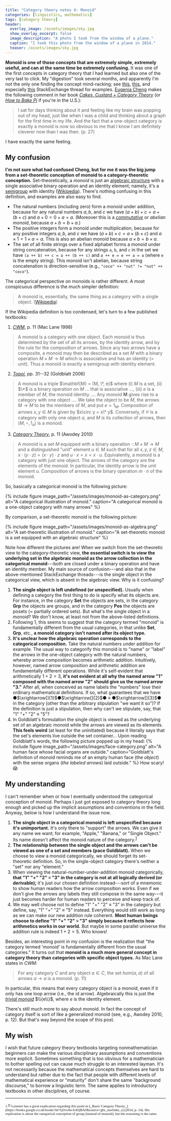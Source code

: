 ```yaml
---
title: "Category theory notes 4: Monoid"
categories: [linguistics, mathematics]
tags: [category theory]
header:
  overlay_image: /assets/images/sky.jpg
  show_overlay_excerpt: false
  image_description: "A photo I took from the window of a plane."
  caption: "I took this photo from the window of a plane in 2014."
  teaser: /assets/images/sky.jpg
---
```


**Monoid is one of those concepts that are extremely simple, extremely useful, and can at the same time be extremely confusing.** It was one of the first concepts in category theory that I had learned but also one of the very last to click. My "digestion" took several months, and apparently I'm not the only one finding the concept mind-racking; see [this](https://math.stackexchange.com/questions/1332690/monoid-as-a-single-object-category), [this](https://math.stackexchange.com/questions/2674616/how-can-a-monoid-be-a-category-with-just-one-object), and especially [this](https://math.stackexchange.com/questions/957526/trying-to-understand-significance-of-monoid-as-a-one-object-category) StackExchange thread for examples. [Eugenia Cheng](http://eugeniacheng.com) makes the following comment in her book [_Cakes, Custard + Category Theory_](https://books.google.co.uk/books?id=fhW8rQEACAAJ&source=gbs_book_other_versions) (or [_How to Bake Pi_](https://books.google.co.uk/books?id=UzKVBgAAQBAJ&source=gbs_navlinks_s) if you're in the U.S.):
>I sat for days thinking about it and feeling like my brain was popping out of my head, just like when I was a child and thinking about a graph for the first time in my life. And the fact that a one-object category is exactly a monoid is now so obvious to me that I know I am definitely cleverer now than I was then. (p.&nbsp;27)

I have exactly the same feeling.

## My confusion
**I'm not sure what had confused Cheng, but for me it was the big jump from a set-theoretic conception of monoid to a category-theoretic conception.** Set-theoretically, a _monoid_ is just an [algebraic structure](https://en.wikipedia.org/wiki/Algebraic_structure) with a single associative binary operation and an identity element; namely, it's a [semigroup](https://en.wikipedia.org/wiki/Semigroup) with identity ([Wikipedia](https://en.wikipedia.org/wiki/Monoid)). There's nothing confusing in this definition, and examples are also easy to find.
- The natural numbers (including zero) form a monoid under addition, because for any natural numbers $a, b,$ and $c$ we have $(a+b)+c = a+(b+c)$ and $a+0 = 0+a = a$. (Moreover this is a [_commutative_](https://en.wikipedia.org/wiki/Monoid#Commutative_monoid) or _abelian monoid_, because $a+b = b+a$.)
- The positive integers form a monoid under multiplication, because for any positive integers $a, b,$ and $c$ we have $(a \times b)\times c = a\times (b\times c)$ and $a\times 1 = 1\times a = a$. This is also an abelian monoid because $a\times b = b\times a$.
- The set of all finite strings over a fixed alphabet forms a monoid under string concatenation, because for any strings `a`, `b`, and `c` in the set we have `(a ++ b) ++ c = a ++ (b ++ c)` and `a ++ e = e ++ a = a` (where `e` is the empty string). This monoid isn't abelian, because string concatenation is direction-sensitive (e.g., `"coco" ++ "nut" != "nut" ++ "coco"`).

The categorical perspective on monoids is rather different. A most conspicuous difference is the much simpler definition:
>A monoid is, essentially, the same thing as a category with a single object. ([Wikipedia](https://en.wikipedia.org/wiki/Monoid#Relation_to_category_theory))

If the Wikipedia definition is too condensed, let's turn to a few published textbooks:
1. [_CWM_](https://books.google.co.uk/books?id=MXboNPdTv7QC&source=gbs_navlinks_s), p.&nbsp;11 (Mac Lane 1998)
>A monoid is a category with one object. Each monoid is thus determined by the set of all its arrows, by the identity arrow, and by the rule for the composition of arrows. Since any two arrows have a composite, a monoid may then be described as a set $M$ with a binary operation $M\times M \rightarrow M$ which is associative and has an identity (= unit). Thus a monoid is exactly a semigroup with identity element.
2. [_Topoi_](https://books.google.co.uk/books?id=AwLc-12-7LMC&source=gbs_book_other_versions), pp.&nbsp;31--32 (Goldblatt 2006)
>A monoid is a triple $\mathbf{M} = (M, \*, e)$ where (i) $M$ is a set, (ii) $\*$ is a binary operation on $M$ ... that is associative ..., (iii) $e$ is a member of $M$, the monoid identity .... Any monoid $\mathbf{M}$ gives rise to a category with one object .... We take the object to be $M$, the arrows $M \rightarrow M$ to be the members of $M$, and put $e = 1_M$. Composition of arrows $x,y\in M$ is given by $x\circ y = x\* y$. Conversely, if $\mathcal{C}$ is a category with only one object $a$, and $M$ is its collection of arrows, then $(M, \circ, 1_a)$ is a monoid.
3. [_Category Theory_](https://books.google.co.uk/books/about/Category_Theory.html?id=-MCJ6x2lC7oC&redir_esc=y), p.&nbsp;11 (Awodey 2010)
>A monoid is a set $M$ equipped with a binary operation $\cdot\colon M\times M \rightarrow M$ and a distinguished "unit" element $u \in M$ such that for all $x, y, z \in M, x\cdot(y\cdot z) = (x\cdot y)\cdot z$ and $u\cdot x = x = x\cdot u$. Equivalently, a monoid is a category with just one object. The arrows of the category are the elements of the monoid. In particular, the identity arrow is the unit element $u$. Composition of arrows is the binary operation $m\cdot n$ of the monoid.

So, basically a categorical monoid is the following picture:

{% include figure image_path="/assets/images/monoid-as-category.png" alt="A categorical illustration of monoid." caption="A categorical monoid is a one-object category with many arrows" %}

By comparison, a set-theoretic monoid is the following picture:

{% include figure image_path="/assets/images/monoid-as-algebra.png" alt="A set-theoretic illustration of monoid." caption="A set-theoretic monoid is a set equipped with an algebraic structure" %}

Note how different the pictures are! When we switch from the set-theoretic view to the category-theoretic view, **the essential switch is to view the underlying set in the algebraic monoid as the arrow collection in the categorical monoid**---both are closed under a binary operation and have an identity member. My main source of confusion---and also that in the above-mentioned StackExchange threads---is the single object in the categorical view, which is absent in the algebraic view. Why is it confusing?
1. **The single object is left undefined (or unspecified).** Usually when defining a category the first thing to do is specify what its objects are. For instance, in the category $\mathbf{Set}$ the objects are sets, in the category $\mathbf{Grp}$ the objects are groups, and in the category $\mathbf{Pos}$ the objects are posets (= partially ordered sets). But what's the single object in a monoid? We don't know, at least not from the above-listed definitions.
2. Following 1, this seems to suggest that the category termed "monoid" is fundamentally different from the usual categories, in that unlike $\mathbf{Set}$, $\mathbf{Grp}$, etc., **a monoid category isn't named after its object type.**
3. **It's unclear how the algebraic operation corresponds to the categorical composition.** Take the natural numbers under   addition for example. The usual way to categorify this monoid is to "name" or "label" the arrows in the one-object category with the natural numbers, whereby arrow composition becomes arithmetic addition. Intuitively, however, named arrow composition and arithmetic addition are fundamentally different operations. While it's self-evident that arithmetically $1+2=3$, **it's not evident at all why the named arrow "1" composed with the named arrow "2" should give us the named arrow "3."** After all, when conceived as name labels the "numbers" lose their ordinary mathematical definitions. If so, what guarantees that we have &#9679;$\xrightarrow[]{1}$&#9679;$\xrightarrow[]{2}$&#9679;&nbsp;$\equiv$&nbsp;&#9679;$\xrightarrow[]{3}$&#9679; in the category (other than the arbitrary stipulation "we want it so")? If the definition is just a stipulation, then why can't we stipulate, say, that "1" "+" "2" $\equiv$ "5"?
4. In Goldblatt's formulation the single object is viewed as the underlying set of an algebraic monoid while the arrows are viewed as its elements. **This feels weird** (at least for the uninitiated) because it literally says that the set's elements live outside the set container... Upon reading Goldblatt's words, the following picture popped up in my head:
{% include figure image_path="/assets/images/face-category.png" alt="A human face whose facial organs are outside." caption="Goldblatt's definition of monoid reminds me of an empty human face (the _object_) with the sense organs (_the labeled arrows_) laid outside." %}
How scary!😱

## My understanding
I can't remember when or how I eventually understood the categorical conception of monoid. Perhaps I just got exposed to category theory long enough and picked up the implicit assumptions and conventions in the field. Anyway, below is how I understand the issue now.

1. **The single object in a categorical monoid is left unspecified because it's unimportant.** It's only there to "support" the arrows. We can give it any name we want; for example, "Apple," "Banana," or "Single Object." Its name doesn't affect the monoid nature of the category.<sup><a href="#fn1" id="ref1">1</a></sup>
2. **The relationship between the single object and the arrows can't be viewed as one of a set and members (pace Goldblatt).** When we choose to view a monoid categorically, we should forget its set-theoretic definition. So, in the single-object category there's neither a "set" nor any "element."
3. When viewing the natural-number-under-addition monoid categorically, **that "1" "+" "2" $\equiv$ "3" in the category is not at all logically derived (or derivable);** it's just our chosen definition instead---sort of a mnemonic to show human readers how the arrow composition works. Even if we don't give the arrows any labels they still compose in the same way---it just becomes harder for human readers to perceive and keep track of.
4. We may well choose not to define "1" "+" "2" $\equiv$ "3" in the category but define, say, "1" "+" "2" $\equiv$ "5" instead. Everything would still work as long as we can make our new addition rule coherent. **Most human beings choose to define "1" "+" "2" $\equiv$ "3" simply because it reflects how arithmetics works in our world.** But maybe in some parallel universe the addition rule is indeed $1+2=5$. Who knows!

Besides, an interesting point in my confusion is the realization that "the category termed 'monoid' is fundamentally different from the usual categories." It turns out that **monoid is a much more general concept in category theory than categories with specific object types.** As Mac Lane states in _CWM_:
>For any category $C$ and any object $a\in C$, the set $hom(a,a)$ of all arrows $a\rightarrow a$ is a monoid. (p.&nbsp;11)

In particular, this means that every category object is a monoid, even if it only has one loop arrow (i.e., the id arrow). Algebraically this is just the [_trivial monoid_](https://en.wikipedia.org/wiki/Trivial_group) $\\{e\\}$, where $e$ is the identity element.

There's still much more to say about monoid. In fact the concept of category itself is sort of like a generalized monoid (see, e.g., Awodey 2010, p.&nbsp;12). But that's way beyond the scope of this post.

## My wish
I wish that future category theory textbooks targeting nonmathematician beginners can make the various disciplinary assumptions and conventions more explicit. Sometimes something that is too obvious for a mathematician to bother spelling out can cause much struggle to an interested layman. It's not necessarily because the mathematical concepts themselves are hard to understand but rather due to the fact that people with different levels of mathematical experience or "maturity" don't share the same "background discourse," to borrow a linguistic term. The same applies to introductory textbooks in other disciplines, of course.

<hr>
<div style="font-family: serif; font-size: 0.8em;">
<a id="fn1">1.</a><sup><a href="#ref1" title="Jump back to footnote 1 in the text.">↩</a></sup> Leinster has a great explication regarding this point in [_Basic Category Theory_](https://books.google.co.uk/books?id=Q3vsAwAAQBAJ&source=gbs_navlinks_s) (2014, p.&nbsp;14). His explication is about the categorical conception of group (instead of monoid), but the reasoning is the same.
</div>

